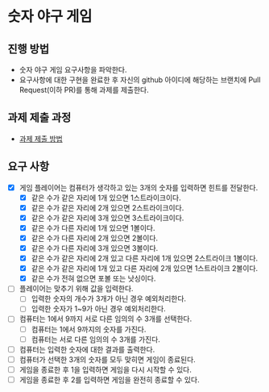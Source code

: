 # 숫자 야구 게임
## 진행 방법
* 숫자 야구 게임 요구사항을 파악한다.
* 요구사항에 대한 구현을 완료한 후 자신의 github 아이디에 해당하는 브랜치에 Pull Request(이하 PR)를 통해 과제를 제출한다.

## 과제 제출 과정
* [과제 제출 방법](https://github.com/next-step/nextstep-docs/tree/master/precourse)

## 요구 사항
- [X] 게임 플레이어는 컴퓨터가 생각하고 있는 3개의 숫자를 입력하면 힌트를 전달한다.
    - [X] 같은 수가 같은 자리에 1개 있으면 1스트라이크이다.
    - [X] 같은 수가 같은 자리에 2개 있으면 2스트라이크이다.
    - [X] 같은 수가 같은 자리에 3개 있으면 3스트라이크이다.
    - [X] 같은 수가 다른 자리에 1개 있으면 1볼이다.
    - [X] 같은 수가 다른 자리에 2개 있으면 2볼이다.
    - [X] 같은 수가 다른 자리에 3개 있으면 3볼이다.
    - [X] 같은 수가 같은 자리에 2개 있고 다른 자리에 1개 있으면 2스트라이크 1볼이다.
    - [X] 같은 수가 같은 자리에 1개 있고 다른 자리에 2개 있으면 1스트라이크 2볼이다.
    - [X] 같은 수가 전혀 없으면 포볼 또는 낫싱이다.
- [ ] 플레이어는 맞추기 위해 값을 입력한다.
    - [ ] 입력한 숫자의 개수가 3개가 아닌 경우 예외처리한다.
    - [ ] 입력한 숫자가 1~9가 아닌 경우 예외처리한다.
- [ ] 컴퓨터는 1에서 9까지 서로 다른 임의의 수 3개를 선택한다.
    - [ ] 컴퓨터는 1에서 9까지의 숫자를 가진다.
    - [ ] 컴퓨터는 서로 다른 임의의 수 3개를 가진다.
- [ ] 컴퓨터는 입력한 숫자에 대한 결과를 출력한다.
- [ ] 컴퓨터가 선택한 3개의 숫자를 모두 맞히면 게임이 종료된다.
- [ ] 게임을 종료한 후 1을 입력하면 게임을 다시 시작할 수 있다.
- [ ] 게임을 종료한 후 2를 입력하면 게임을 완전히 종료할 수 있다.

